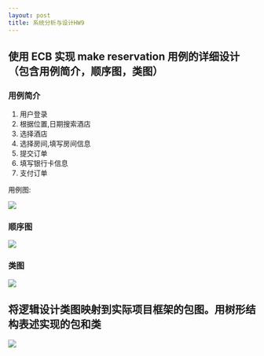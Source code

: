 ```yaml
---
layout: post
title: 系统分析与设计HW9
---
```


## 使用 ECB 实现 make reservation 用例的详细设计（包含用例简介，顺序图，类图）

### 用例简介

1. 用户登录
2. 根据位置,日期搜索酒店
3. 选择酒店
4. 选择房间,填写房间信息
5. 提交订单
6. 填写银行卡信息
7. 支付订单

用例图:

![]({{site.baseurl}}/assets/img/pexels/hw9-mission1.png)

### 顺序图

![]({{site.baseurl}}/assets/img/pexels/hw9-mission2.png)

### 类图

![]({{site.baseurl}}/assets/img/pexels/hw9-mission3.png)


## 将逻辑设计类图映射到实际项目框架的包图。用树形结构表述实现的包和类

![]({{site.baseurl}}/assets/img/pexels/hw9-mission4.png)

